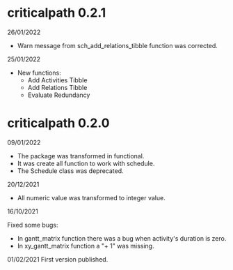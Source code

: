 # criticalpath 0.2.1

26/01/2022
- Warn message from sch_add_relations_tibble function was corrected.

25/01/2022
- New functions:
  - Add Activities Tibble
  - Add Relations Tibble
  - Evaluate Redundancy

# criticalpath 0.2.0
09/01/2022
- The package was transformed in functional.
- It was create all function to work with schedule.
- The Schedule class was deprecated.

20/12/2021
- All numeric value was transformed to integer value.

16/10/2021

Fixed some bugs:

- In gantt_matrix function there was a bug when activity's duration is zero.
- In xy_gantt_matrix function a "+ 1" was missing.


01/02/2021
First version published.

